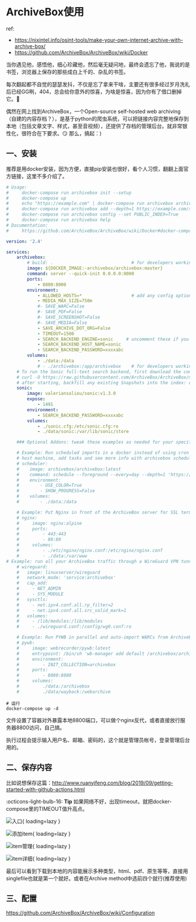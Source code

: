 # ArchiveBox使用

ref: 

- https://nixintel.info/osint-tools/make-your-own-internet-archive-with-archive-box/
- https://github.com/ArchiveBox/ArchiveBox/wiki/Docker

当你遇见他，感悟他，细心珍藏他，然后毫无疑问地，最终会遗忘了他，我说的是书签，浏览器上保存的那些成白上千的、杂乱的书签。

每次翻起都不自觉的瑟瑟发抖，不仅是忘了拿来干啥，主要还有很多经过岁月洗礼后已经GG咧，404，总会给你意外的惊喜，为啥是惊喜，因为你有了借口删掉它。:shit:

偶然在网上找到ArchiveBox，一个Open-source self-hosted web archiving（自建的内容存档？），是基于python的爬虫系统，可以把链接内容完整地保存到本地（包括文章文字、样式，甚至音视频），还提供了存档的管理后台。就非常银性化，很符合在下要求。:smirk: 那么，搞起：)

## 一、安装

推荐是用docker安装，因为方便，直接pip安装也很好，看个人习惯，翻翻上面官方链接，这里不多介绍了。
``` yaml title="docker-compose.yml"
# Usage:
#     docker-compose run archivebox init --setup
#     docker-compose up
#     echo "https://example.com" | docker-compose run archivebox archivebox add
#     docker-compose run archivebox add --depth=1 https://example.com/some/feed.rss
#     docker-compose run archivebox config --set PUBLIC_INDEX=True
#     docker-compose run archivebox help
# Documentation:
#     https://github.com/ArchiveBox/ArchiveBox/wiki/Docker#docker-compose

version: '2.4'

services:
    archivebox:
        # build: .                              # for developers working on archivebox
        image: ${DOCKER_IMAGE:-archivebox/archivebox:master}
        command: server --quick-init 0.0.0.0:8000
        ports:
            - 8800:8000
        environment:
            - ALLOWED_HOSTS=*                   # add any config options you want as env vars
            - MEDIA_MAX_SIZE=750m
            #- SAVE_WARC=False
            #- SAVE_PDF=False
            #- SAVE_SCREENSHOT=False
            #- SAVE_MEDIA=False
            - SAVE_ARCHIVE_DOT_ORG=False
            - TIMEOUT=1500
            - SEARCH_BACKEND_ENGINE=sonic     # uncomment these if you enable sonic below
            - SEARCH_BACKEND_HOST_NAME=sonic
            - SEARCH_BACKEND_PASSWORD=xxxxabc
        volumes:
            - ./data:/data
            # - ./archivebox:/app/archivebox    # for developers working on archivebox
    # To run the Sonic full-text search backend, first download the config file to sonic.cfg
    # curl -O https://raw.githubusercontent.com/ArchiveBox/ArchiveBox/master/etc/sonic.cfg
    # after starting, backfill any existing Snapshots into the index: docker-compose run archivebox update --index-only
    sonic:
        image: valeriansaliou/sonic:v1.3.0
        expose:
            - 1491
        environment:
            - SEARCH_BACKEND_PASSWORD=xxxxabc
        volumes:
            - ./sonic.cfg:/etc/sonic.cfg:ro
            - ./data/sonic:/var/lib/sonic/store

    ### Optional Addons: tweak these examples as needed for your specific use case

    # Example: Run scheduled imports in a docker instead of using cron on the
    # host machine, add tasks and see more info with archivebox schedule --help
    # scheduler:
    #    image: archivebox/archivebox:latest
    #    command: schedule --foreground --every=day --depth=1 'https://getpocket.com/users/USERNAME/feed/all'
    #    environment:
    #        - USE_COLOR=True
    #        - SHOW_PROGRESS=False
    #    volumes:
    #        - ./data:/data

    # Example: Put Nginx in front of the ArchiveBox server for SSL termination
    # nginx:
    #     image: nginx:alpine
    #     ports:
    #         - 443:443
    #         - 80:80
    #     volumes:
    #         - ./etc/nginx/nginx.conf:/etc/nginx/nginx.conf
    #         - ./data:/var/www
# Example: run all your ArchiveBox traffic through a WireGuard VPN tunnel
    # wireguard:
    #   image: linuxserver/wireguard
    #   network_mode: 'service:archivebox'
    #   cap_add:
    #     - NET_ADMIN
    #     - SYS_MODULE
    #   sysctls:
    #     - net.ipv4.conf.all.rp_filter=2
    #     - net.ipv4.conf.all.src_valid_mark=1
    #   volumes:
    #     - /lib/modules:/lib/modules
    #     - ./wireguard.conf:/config/wg0.conf:ro

    # Example: Run PYWB in parallel and auto-import WARCs from ArchiveBox
    # pywb:
    #     image: webrecorder/pywb:latest
    #     entrypoint: /bin/sh 'wb-manager add default /archivebox/archive/*/warc/*.warc.gz; wayback --proxy;'
    #     environment:
    #         - INIT_COLLECTION=archivebox
    #     ports:
    #         - 8080:8080
    #     volumes:
    #         ./data:/archivebox
    #         ./data/wayback:/webarchive
```

``` shell
# 运行
docker-compose up -d
```

文件设置了容器对外暴露本地8800端口，可以做个nginx反代，或者直接放行服务器8800访问，自己搞。

执行过程会提示输入用户名、邮箱、密码的，这个就是管理员帐号，登录管理后台用的。

## 二、保存内容

比如说想保存这篇：http://www.ruanyifeng.com/blog/2019/09/getting-started-with-github-actions.html

:octicons-light-bulb-16: **Tip** 如果网络不好，出现timeout，就把docker-compose里的TIMEOUT值升高点。

![入口](imgs/archivebox/archivebox_add.png){ loading=lazy }

![添加item](imgs/archivebox/archivebox_add2.png){ loading=lazy }

![item管理](imgs/archivebox/archivebox_add3.png){ loading=lazy }

![item详细](imgs/archivebox/archivebox_add4.png){ loading=lazy }

最后可以看到下载到本地的内容能展示多种类型，html、pdf、原生等等，直接用singlefile也就是第一个就好。或者在Archive method中选前四个就行(推荐使用)

## 三、配置

https://github.com/ArchiveBox/ArchiveBox/wiki/Configuration